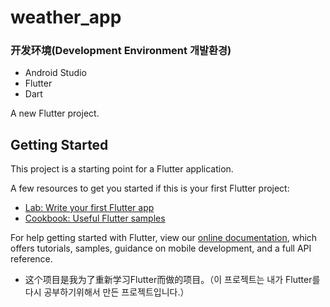 # weather_app

### 开发环境(Development Environment 개발환경)
- Android Studio
- Flutter 
- Dart


A new Flutter project.

## Getting Started

This project is a starting point for a Flutter application.

A few resources to get you started if this is your first Flutter project:

- [Lab: Write your first Flutter app](https://flutter.dev/docs/get-started/codelab)
- [Cookbook: Useful Flutter samples](https://flutter.dev/docs/cookbook)

For help getting started with Flutter, view our
[online documentation](https://flutter.dev/docs), which offers tutorials,
samples, guidance on mobile development, and a full API reference.

- 这个项目是我为了重新学习Flutter而做的项目。（이 프로젝트는 내가 Flutter를 다시 공부하기위해서 만든 프로젝트입니다.）
